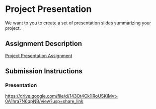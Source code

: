 # Project Presentation
We want to you to create a set of presentation slides summarizing your project.

## Assignment Description
[Project Presentation Assignment](https://education.launchcode.org/liftoff/modules/assignments/project-presentation)

## Submission Instructions

### Presentation
https://drive.google.com/file/d/143Ot4Ck1iRoUSKiMvt-0A1hra7N6qpNB/view?usp=share_link
